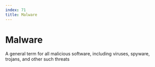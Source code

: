 ```yaml
---
index: 71
title: Malware
---
```

# Malware

A general term for all malicious software, including viruses, spyware, trojans, and other such threats